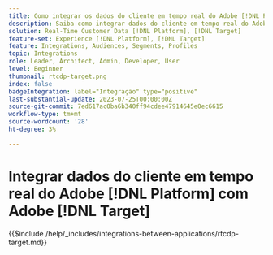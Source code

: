 ```yaml
---
title: Como integrar os dados do cliente em tempo real do Adobe [!DNL Platform] com Adobe [!DNL Target]?
description: Saiba como integrar dados do cliente em tempo real do Adobe [!DNL Platform] com Adobe [!DNL Target].
solution: Real-Time Customer Data [!DNL Platform], [!DNL Target]
feature-set: Experience [!DNL Platform], [!DNL Target]
feature: Integrations, Audiences, Segments, Profiles
topic: Integrations
role: Leader, Architect, Admin, Developer, User
level: Beginner
thumbnail: rtcdp-target.png
index: false
badgeIntegration: label="Integração" type="positive"
last-substantial-update: 2023-07-25T00:00:00Z
source-git-commit: 7ed617ac0ba6b340ff94cdee47914645e0ec6615
workflow-type: tm+mt
source-wordcount: '28'
ht-degree: 3%

---
```



# Integrar dados do cliente em tempo real do Adobe [!DNL Platform] com Adobe [!DNL Target]

{{$include /help/_includes/integrations-between-applications/rtcdp-target.md}}
